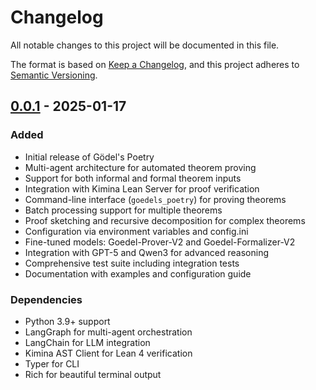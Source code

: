 # Changelog

All notable changes to this project will be documented in this file.

The format is based on [Keep a Changelog](https://keepachangelog.com/en/1.0.0/),
and this project adheres to [Semantic Versioning](https://semver.org/spec/v2.0.0.html).

## [0.0.1] - 2025-01-17

### Added
- Initial release of Gödel's Poetry
- Multi-agent architecture for automated theorem proving
- Support for both informal and formal theorem inputs
- Integration with Kimina Lean Server for proof verification
- Command-line interface (`goedels_poetry`) for proving theorems
- Batch processing support for multiple theorems
- Proof sketching and recursive decomposition for complex theorems
- Configuration via environment variables and config.ini
- Fine-tuned models: Goedel-Prover-V2 and Goedel-Formalizer-V2
- Integration with GPT-5 and Qwen3 for advanced reasoning
- Comprehensive test suite including integration tests
- Documentation with examples and configuration guide

### Dependencies
- Python 3.9+ support
- LangGraph for multi-agent orchestration
- LangChain for LLM integration
- Kimina AST Client for Lean 4 verification
- Typer for CLI
- Rich for beautiful terminal output

[0.0.1]: https://github.com/KellyJDavis/goedels-poetry/releases/tag/v0.0.1
